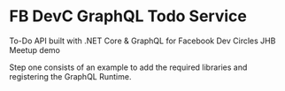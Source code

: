 # FB DevC GraphQL Todo Service
To-Do API built with .NET Core &amp; GraphQL for Facebook Dev Circles JHB Meetup demo

Step one consists of an example to add the required libraries and registering the GraphQL Runtime.